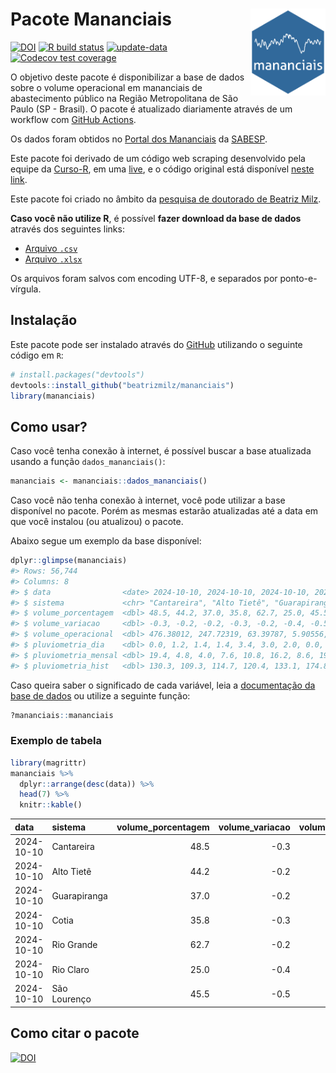 
<!-- README.md is generated from README.Rmd. Please edit that file -->

# Pacote Mananciais <img src="man/figures/hexlogo.png" align="right" width = "120px"/>

<!-- badges: start -->

[![DOI](https://zenodo.org/badge/DOI/10.5281/zenodo.4733056.svg)](https://doi.org/10.5281/zenodo.4733056)
[![R build
status](https://github.com/beatrizmilz/mananciais/workflows/R-CMD-check/badge.svg)](https://github.com/beatrizmilz/mananciais/actions)
[![update-data](https://github.com/beatrizmilz/mananciais/actions/workflows/2-update_data.yaml/badge.svg)](https://github.com/beatrizmilz/mananciais/actions/workflows/2-update_data.yaml)
[![Codecov test
coverage](https://codecov.io/gh/beatrizmilz/mananciais/branch/master/graph/badge.svg)](https://codecov.io/gh/beatrizmilz/mananciais?branch=master)
<!-- badges: end -->

O objetivo deste pacote é disponibilizar a base de dados sobre o volume
operacional em mananciais de abastecimento público na Região
Metropolitana de São Paulo (SP - Brasil). O pacote é atualizado
diariamente através de um workflow com [GitHub
Actions](https://github.com/beatrizmilz/mananciais/actions).

Os dados foram obtidos no [Portal dos
Mananciais](http://mananciais.sabesp.com.br/Situacao) da
[SABESP](http://site.sabesp.com.br/site/Default.aspx).

Este pacote foi derivado de um código web scraping desenvolvido pela
equipe da [Curso-R](https://www.curso-r.com/), em uma
[live](https://youtu.be/jvZIxrMmOcQ), e o código original está
disponível [neste
link](https://github.com/curso-r/lives/blob/master/drafts/20200730_scraper_sabesp.R).

Este pacote foi criado no âmbito da [pesquisa de doutorado de Beatriz
Milz](https://beatrizmilz.github.io/tese/).

**Caso você não utilize R**, é possível **fazer download da base de
dados** através dos seguintes links:

- [Arquivo
  `.csv`](https://github.com/beatrizmilz/mananciais/raw/master/inst/extdata/mananciais.csv)
- [Arquivo
  `.xlsx`](https://github.com/beatrizmilz/mananciais/blob/master/inst/extdata/mananciais.xlsx?raw=true)

Os arquivos foram salvos com encoding UTF-8, e separados por
ponto-e-vírgula.

## Instalação

Este pacote pode ser instalado através do [GitHub](https://github.com/)
utilizando o seguinte código em `R`:

``` r
# install.packages("devtools")
devtools::install_github("beatrizmilz/mananciais")
library(mananciais)
```

## Como usar?

Caso você tenha conexão à internet, é possível buscar a base atualizada
usando a função `dados_mananciais()`:

``` r
mananciais <- mananciais::dados_mananciais() 
```

Caso você não tenha conexão à internet, você pode utilizar a base
disponível no pacote. Porém as mesmas estarão atualizadas até a data em
que você instalou (ou atualizou) o pacote.

Abaixo segue um exemplo da base disponível:

``` r
dplyr::glimpse(mananciais)
#> Rows: 56,744
#> Columns: 8
#> $ data                <date> 2024-10-10, 2024-10-10, 2024-10-10, 2024-10-10, 2…
#> $ sistema             <chr> "Cantareira", "Alto Tietê", "Guarapiranga", "Cotia…
#> $ volume_porcentagem  <dbl> 48.5, 44.2, 37.0, 35.8, 62.7, 25.0, 45.5, 48.8, 44…
#> $ volume_variacao     <dbl> -0.3, -0.2, -0.2, -0.3, -0.2, -0.4, -0.5, -0.2, -0…
#> $ volume_operacional  <dbl> 476.38012, 247.72319, 63.39787, 5.90556, 70.36687,…
#> $ pluviometria_dia    <dbl> 0.0, 1.2, 1.4, 1.4, 3.4, 3.0, 2.0, 0.0, 0.0, 0.0, …
#> $ pluviometria_mensal <dbl> 19.4, 4.8, 4.0, 7.6, 10.8, 16.2, 8.6, 19.4, 3.6, 2…
#> $ pluviometria_hist   <dbl> 130.3, 109.3, 114.7, 120.4, 133.1, 174.8, 144.0, 1…
```

Caso queira saber o significado de cada variável, leia a [documentação
da base de
dados](https://beatrizmilz.github.io/mananciais/reference/mananciais.html)
ou utilize a seguinte função:

``` r
?mananciais::mananciais
```

### Exemplo de tabela

``` r
library(magrittr)
mananciais %>% 
  dplyr::arrange(desc(data)) %>% 
  head(7) %>%
  knitr::kable()
```

| data       | sistema      | volume_porcentagem | volume_variacao | volume_operacional | pluviometria_dia | pluviometria_mensal | pluviometria_hist |
|:-----------|:-------------|-------------------:|----------------:|-------------------:|-----------------:|--------------------:|------------------:|
| 2024-10-10 | Cantareira   |               48.5 |            -0.3 |          476.38012 |              0.0 |                19.4 |             130.3 |
| 2024-10-10 | Alto Tietê   |               44.2 |            -0.2 |          247.72319 |              1.2 |                 4.8 |             109.3 |
| 2024-10-10 | Guarapiranga |               37.0 |            -0.2 |           63.39787 |              1.4 |                 4.0 |             114.7 |
| 2024-10-10 | Cotia        |               35.8 |            -0.3 |            5.90556 |              1.4 |                 7.6 |             120.4 |
| 2024-10-10 | Rio Grande   |               62.7 |            -0.2 |           70.36687 |              3.4 |                10.8 |             133.1 |
| 2024-10-10 | Rio Claro    |               25.0 |            -0.4 |            3.42330 |              3.0 |                16.2 |             174.8 |
| 2024-10-10 | São Lourenço |               45.5 |            -0.5 |           40.42900 |              2.0 |                 8.6 |             144.0 |

## Como citar o pacote

[![DOI](https://zenodo.org/badge/DOI/10.5281/zenodo.4733056.svg)](https://doi.org/10.5281/zenodo.4733056)
